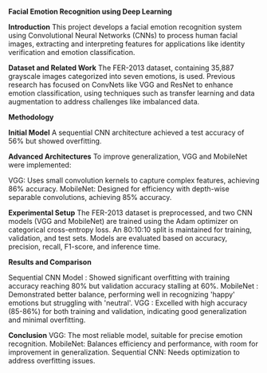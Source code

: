 ******Facial Emotion Recognition using Deep Learning******

****Introduction****
This project develops a facial emotion recognition system using Convolutional Neural Networks (CNNs) to process human facial images, extracting and interpreting features for applications like identity verification and emotion classification.

****Dataset and Related Work****
The FER-2013 dataset, containing 35,887 grayscale images categorized into seven emotions, is used. Previous research has focused on ConvNets like VGG and ResNet to enhance emotion classification, using techniques such as transfer learning and data augmentation to address challenges like imbalanced data.

****Methodology****

**Initial Model**
A sequential CNN architecture achieved a test accuracy of 56% but showed overfitting.

**Advanced Architectures**
To improve generalization, VGG and MobileNet were implemented:

VGG: Uses small convolution kernels to capture complex features, achieving 86% accuracy.
MobileNet: Designed for efficiency with depth-wise separable convolutions, achieving 85% accuracy.

****Experimental Setup****
The FER-2013 dataset is preprocessed, and two CNN models (VGG and MobileNet) are trained using the Adam optimizer on categorical cross-entropy loss. An 80:10:10 split is maintained for training, validation, and test sets. Models are evaluated based on accuracy, precision, recall, F1-score, and inference time.

****Results and Comparison****

Sequential CNN Model : Showed significant overfitting with training accuracy reaching 80% but validation accuracy stalling at 60%.
MobileNet : Demonstrated better balance, performing well in recognizing 'happy' emotions but struggling with 'neutral'.
VGG : Excelled with high accuracy (85-86%) for both training and validation, indicating good generalization and minimal overfitting.

****Conclusion****
VGG: The most reliable model, suitable for precise emotion recognition.
MobileNet: Balances efficiency and performance, with room for improvement in generalization.
Sequential CNN: Needs optimization to address overfitting issues.
